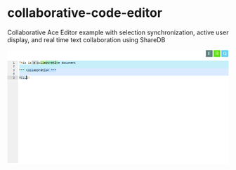 # collaborative-code-editor

Collaborative Ace Editor example with selection synchronization, active user display, and real time text collaboration using ShareDB

![Editor Example](/example-image.png)
